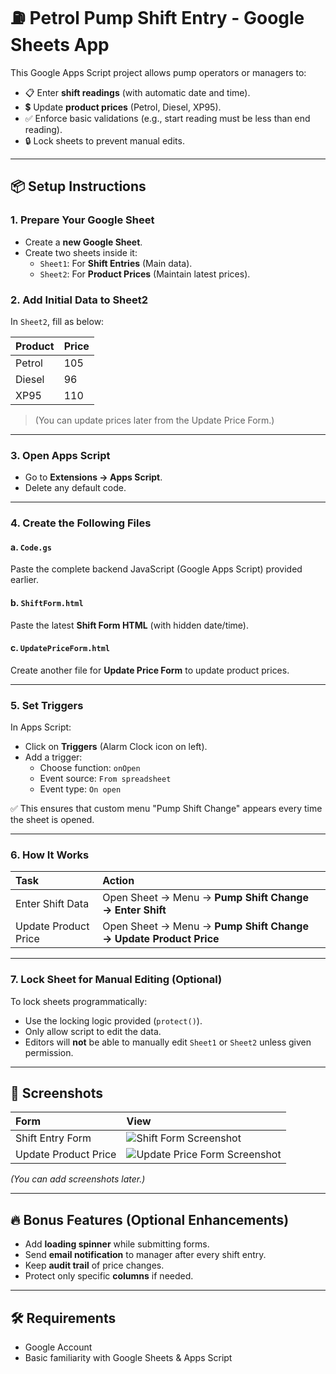 # ⛽ Petrol Pump Shift Entry - Google Sheets App

This Google Apps Script project allows pump operators or managers to:
- 📋 Enter **shift readings** (with automatic date and time).
- 💲 Update **product prices** (Petrol, Diesel, XP95).
- ✅ Enforce basic validations (e.g., start reading must be less than end reading).
- 🔒 Lock sheets to prevent manual edits.

---

## 📦 Setup Instructions

### 1. Prepare Your Google Sheet
- Create a **new Google Sheet**.
- Create two sheets inside it:
    - `Sheet1`: For **Shift Entries** (Main data).
    - `Sheet2`: For **Product Prices** (Maintain latest prices).

### 2. Add Initial Data to Sheet2
In `Sheet2`, fill as below:

| Product | Price |
|:--------|:------|
| Petrol  | 105   |
| Diesel  | 96    |
| XP95    | 110   |

> (You can update prices later from the Update Price Form.)

---

### 3. Open Apps Script
- Go to **Extensions → Apps Script**.
- Delete any default code.

---

### 4. Create the Following Files

#### a. `Code.gs`
Paste the complete backend JavaScript (Google Apps Script) provided earlier.

#### b. `ShiftForm.html`
Paste the latest **Shift Form HTML** (with hidden date/time).

#### c. `UpdatePriceForm.html`
Create another file for **Update Price Form** to update product prices.

---

### 5. Set Triggers

In Apps Script:
- Click on **Triggers** (Alarm Clock icon on left).
- Add a trigger:
    - Choose function: `onOpen`
    - Event source: `From spreadsheet`
    - Event type: `On open`

✅ This ensures that custom menu "Pump Shift Change" appears every time the sheet is opened.

---

### 6. How It Works

| Task | Action |
|:-----|:-------|
| Enter Shift Data | Open Sheet → Menu → **Pump Shift Change → Enter Shift** |
| Update Product Price | Open Sheet → Menu → **Pump Shift Change → Update Product Price** |

---

### 7. Lock Sheet for Manual Editing (Optional)

To lock sheets programmatically:
- Use the locking logic provided (`protect()`).
- Only allow script to edit the data.
- Editors will **not** be able to manually edit `Sheet1` or `Sheet2` unless given permission.

---

## 📸 Screenshots

| Form | View |
|:-----|:-----|
| Shift Entry Form | ![Shift Form Screenshot](#) |
| Update Product Price | ![Update Price Form Screenshot](#) |

*(You can add screenshots later.)*

---

## 🔥 Bonus Features (Optional Enhancements)
- Add **loading spinner** while submitting forms.
- Send **email notification** to manager after every shift entry.
- Keep **audit trail** of price changes.
- Protect only specific **columns** if needed.

---

## 🛠️ Requirements
- Google Account
- Basic familiarity with Google Sheets & Apps Script
